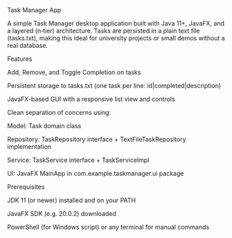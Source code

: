 Task Manager App

A simple Task Manager desktop application built with Java 11+, JavaFX, and a layered (n‑tier) architecture. Tasks are persisted in a plain text file (tasks.txt), making this ideal for university projects or small demos without a real database.

Features

Add, Remove, and Toggle Completion on tasks

Persistent storage to tasks.txt (one task per line: id|completed|description)

JavaFX-based GUI with a responsive list view and controls

Clean separation of concerns using:

Model: Task domain class

Repository: TaskRepository interface + TextFileTaskRepository implementation

Service: TaskService interface + TaskServiceImpl

UI: JavaFX MainApp in com.example.taskmanager.ui package

Prerequisites

JDK 11 (or newer) installed and on your PATH

JavaFX SDK (e.g. 20.0.2) downloaded

PowerShell (for Windows script) or any terminal for manual commands

